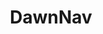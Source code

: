 ---
type: nav
title: DawnNav
search:
  enable: false
edit:
  enable: false
  url: https://github.com/DawnNav/home/blob/main/content/EN.md

data:
  - taxonomy: News & Media
    icon: fa-star
    links:
      - title: Red.
        url: https://thered.stream/
        description: Sharing revolutionary and educational digital content.
      - title: Red Herald
        url: https://redherald.org/
        description: International Maoist news and reports on people's struggles.

  - taxonomy: Databases
    icon: fa-star
    links:
      - title: Leftist Historical Archives
        url: https://banned-historical-archives.github.io/
        description: Chinese-language website.

  - taxonomy: Revolutionary Organizations
    icon: fa-star
    list:
      - term: International Organizations
        links:
          - title: International League of Peoples' Struggle
            url: https://peoplesstruggle.org/en/
            description: ILPS

      - term: Asian Organizations
        links:
          - title: Communist Party of India (Maoist)
            url: https://www.bannedthought.net/India/CPI-Maoist-Docs/
            description: CPI(Maoist)

      - term: African Organizations
        links:
          - title: Tunisian Resistance
            url: https://tunisianresistance.org/
            description: Tunisian Resistance Movement

  - taxonomy: Conflict Event Maps
    icon: fa-star
    links:
      - title: Philippines Insurgency Map 2023
        url: https://www.google.com/maps/d/u/0/viewer?mid=1234
        description: Map of insurgent activities in 2023

  - taxonomy: Other Websites
    icon: fa-star
    links:
      - title: "Communism: A New Beginning"
        url: https://example.com/
        description: Revolutionary theory and practice
--- 